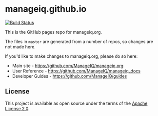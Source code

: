 # manageiq.github.io

[![Build Status](https://travis-ci.com/ManageIQ/manageiq.github.io.svg?branch=build)](https://travis-ci.com/ManageIQ/manageiq.github.io)

This is the GitHub pages repo for manageiq.org.

The files in `master` are generated from a number of repos, so changes are not made here.

If you'd like to make changes to manageiq.org, please do so here:

- Main site - https://github.com/ManageIQ/manageiq.org
- User Reference - https://github.com/ManageIQ/manageiq_docs
- Developer Guides - https://github.com/ManageIQ/guides

## License

This project is available as open source under the terms of the [Apache License 2.0](http://www.apache.org/licenses/LICENSE-2.0).
